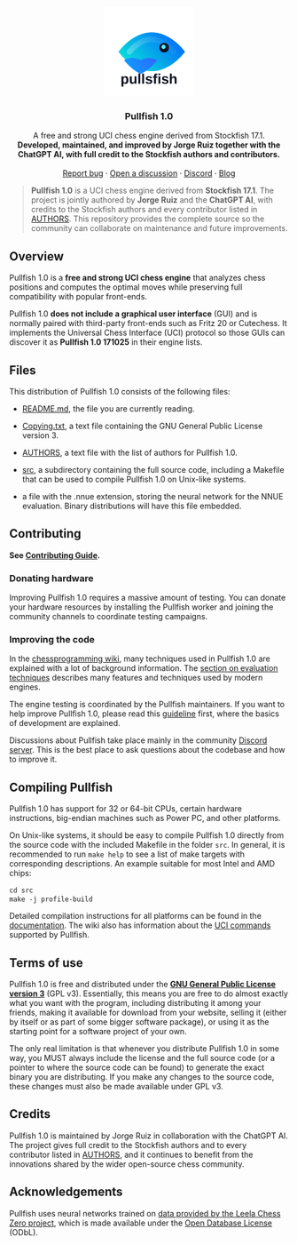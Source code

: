 <div align="center">

  <img src="assets/pullsfish-logo.svg" alt="Pullfish logo" width="160">

  <h3>Pullfish 1.0</h3>

  A free and strong UCI chess engine derived from Stockfish 17.1.
  <br>
  <strong>Developed, maintained, and improved by Jorge Ruiz together with the ChatGPT AI, with full credit to the Stockfish authors and contributors.</strong>
  <br>
  <br>
  <a href="https://github.com/jorgeluisruiz/pullfish/issues/new">Report bug</a>
  ·
  <a href="https://github.com/jorgeluisruiz/pullfish/discussions/new">Open a discussion</a>
  ·
  <a href="https://discord.gg/GWDRS3kU6R">Discord</a>
  ·
  <a href="https://pullfish.org/blog">Blog</a>

</div>

> **Pullfish 1.0** is a UCI chess engine derived from **Stockfish 17.1**. The
> project is jointly authored by **Jorge Ruiz** and the **ChatGPT AI**, with
> credits to the Stockfish authors and every contributor listed in
> [AUTHORS](AUTHORS). This repository provides the complete source so the
> community can collaborate on maintenance and future improvements.

## Overview

Pullfish 1.0 is a **free and strong UCI chess engine** that analyzes chess positions
and computes the optimal moves while preserving full compatibility with popular
front-ends.

Pullfish 1.0 **does not include a graphical user interface** (GUI) and is normally
paired with third-party front-ends such as Fritz 20 or Cutechess. It implements
the Universal Chess Interface (UCI) protocol so those GUIs can discover it as
**Pullfish 1.0 171025** in their engine lists.

## Files

This distribution of Pullfish 1.0 consists of the following files:

  * [README.md](README.md), the file you are currently reading.

  * [Copying.txt](Copying.txt), a text file containing the GNU General Public
    License version 3.

  * [AUTHORS](AUTHORS), a text file with the list of authors for Pullfish 1.0.

  * [src](src), a subdirectory containing the full source code, including a
    Makefile that can be used to compile Pullfish 1.0 on Unix-like systems.

  * a file with the .nnue extension, storing the neural network for the NNUE
    evaluation. Binary distributions will have this file embedded.

## Contributing

__See [Contributing Guide](CONTRIBUTING.md).__

### Donating hardware

Improving Pullfish 1.0 requires a massive amount of testing. You can donate your
hardware resources by installing the Pullfish worker and joining the community
channels to coordinate testing campaigns.

### Improving the code

In the [chessprogramming wiki](https://www.chessprogramming.org/Main_Page), many
techniques used in Pullfish 1.0 are explained with a lot of background information.
The [section on evaluation techniques](https://www.chessprogramming.org/Evaluation)
describes many features and techniques used by modern engines.

The engine testing is coordinated by the Pullfish maintainers. If you want to
help improve Pullfish 1.0, please read this
[guideline](https://github.com/jorgeluisruiz/pullfish/wiki/Getting-Started)
first, where the basics of development are explained.

Discussions about Pullfish take place mainly in the community
[Discord server](https://discord.gg/GWDRS3kU6R). This is the best place to ask
questions about the codebase and how to improve it.

## Compiling Pullfish

Pullfish 1.0 has support for 32 or 64-bit CPUs, certain hardware instructions,
big-endian machines such as Power PC, and other platforms.

On Unix-like systems, it should be easy to compile Pullfish 1.0 directly from the
source code with the included Makefile in the folder `src`. In general, it is
recommended to run `make help` to see a list of make targets with corresponding
descriptions. An example suitable for most Intel and AMD chips:

```
cd src
make -j profile-build
```

Detailed compilation instructions for all platforms can be found in the
[documentation](https://github.com/jorgeluisruiz/pullfish/wiki/Compilation). The
wiki also has information about the
[UCI commands](https://github.com/jorgeluisruiz/pullfish/wiki/UCI-Commands)
supported by Pullfish.

## Terms of use

Pullfish 1.0 is free and distributed under the
[**GNU General Public License version 3**](Copying.txt) (GPL v3). Essentially,
this means you are free to do almost exactly what you want with the program,
including distributing it among your friends, making it available for download
from your website, selling it (either by itself or as part of some bigger
software package), or using it as the starting point for a software project of
your own.

The only real limitation is that whenever you distribute Pullfish 1.0 in some way,
you MUST always include the license and the full source code (or a pointer to
where the source code can be found) to generate the exact binary you are
distributing. If you make any changes to the source code, these changes must
also be made available under GPL v3.

## Credits

Pullfish 1.0 is maintained by Jorge Ruiz in collaboration with the ChatGPT AI.
The project gives full credit to the Stockfish authors and to every contributor
listed in [AUTHORS](AUTHORS), and it continues to benefit from the innovations
shared by the wider open-source chess community.

## Acknowledgements

Pullfish uses neural networks trained on
[data provided by the Leela Chess Zero project](https://training.lczero.org/),
which is made available under the
[Open Database License](https://opendatacommons.org/licenses/odbl/) (ODbL).

